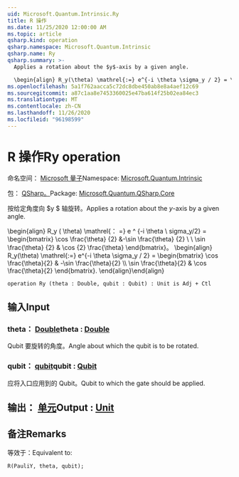 ```yaml
---
uid: Microsoft.Quantum.Intrinsic.Ry
title: R 操作
ms.date: 11/25/2020 12:00:00 AM
ms.topic: article
qsharp.kind: operation
qsharp.namespace: Microsoft.Quantum.Intrinsic
qsharp.name: Ry
qsharp.summary: >-
  Applies a rotation about the $y$-axis by a given angle.

  \begin{align} R_y(\theta) \mathrel{:=} e^{-i \theta \sigma_y / 2} = \begin{bmatrix} \cos \frac{\theta}{2} & -\sin \frac{\theta}{2}  \\\\ \sin \frac{\theta}{2} & \cos \frac{\theta}{2} \end{bmatrix}. \end{align}
ms.openlocfilehash: 5a1f762aacca5c72dc8dbe450ab8e8a4aef12c69
ms.sourcegitcommit: a87c1aa8e7453360025e47ba614f25b02ea84ec3
ms.translationtype: MT
ms.contentlocale: zh-CN
ms.lasthandoff: 11/26/2020
ms.locfileid: "96198599"
---
```

# <a name="ry-operation"></a><span data-ttu-id="fbd7d-102">R 操作</span><span class="sxs-lookup"><span data-stu-id="fbd7d-102">Ry operation</span></span>

<span data-ttu-id="fbd7d-103">命名空间： [Microsoft 量子](xref:Microsoft.Quantum.Intrinsic)</span><span class="sxs-lookup"><span data-stu-id="fbd7d-103">Namespace: [Microsoft.Quantum.Intrinsic](xref:Microsoft.Quantum.Intrinsic)</span></span>

<span data-ttu-id="fbd7d-104">包： [QSharp。](https://nuget.org/packages/Microsoft.Quantum.QSharp.Core)</span><span class="sxs-lookup"><span data-stu-id="fbd7d-104">Package: [Microsoft.Quantum.QSharp.Core](https://nuget.org/packages/Microsoft.Quantum.QSharp.Core)</span></span>


<span data-ttu-id="fbd7d-105">按给定角度向 $y $ 轴旋转。</span><span class="sxs-lookup"><span data-stu-id="fbd7d-105">Applies a rotation about the $y$-axis by a given angle.</span></span>

<span data-ttu-id="fbd7d-106">\begin{align} R_y ( \theta) \mathrel{： =} e ^ {-i \theta \ sigma_y/2} = \begin{bmatrix} \cos \frac{\theta} {2} &-\sin \frac{\theta} {2} \\ \\ \sin \frac{\theta} {2} & \cos {2} \frac{\theta} \end{bmatrix}。  </span><span class="sxs-lookup"><span data-stu-id="fbd7d-106">\begin{align} R_y(\theta) \mathrel{:=} e^{-i \theta \sigma_y / 2} = \begin{bmatrix} \cos \frac{\theta}{2} & -\sin \frac{\theta}{2}  \\\\ \sin \frac{\theta}{2} & \cos \frac{\theta}{2} \end{bmatrix}.</span></span>
<span data-ttu-id="fbd7d-107">\end{align}</span><span class="sxs-lookup"><span data-stu-id="fbd7d-107">\end{align}</span></span>

```qsharp
operation Ry (theta : Double, qubit : Qubit) : Unit is Adj + Ctl
```


## <a name="input"></a><span data-ttu-id="fbd7d-108">输入</span><span class="sxs-lookup"><span data-stu-id="fbd7d-108">Input</span></span>

### <a name="theta--double"></a><span data-ttu-id="fbd7d-109">theta： [Double](xref:microsoft.quantum.lang-ref.double)</span><span class="sxs-lookup"><span data-stu-id="fbd7d-109">theta : [Double](xref:microsoft.quantum.lang-ref.double)</span></span>

<span data-ttu-id="fbd7d-110">Qubit 要旋转的角度。</span><span class="sxs-lookup"><span data-stu-id="fbd7d-110">Angle about which the qubit is to be rotated.</span></span>


### <a name="qubit--qubit"></a><span data-ttu-id="fbd7d-111">qubit： [qubit](xref:microsoft.quantum.lang-ref.qubit)</span><span class="sxs-lookup"><span data-stu-id="fbd7d-111">qubit : [Qubit](xref:microsoft.quantum.lang-ref.qubit)</span></span>

<span data-ttu-id="fbd7d-112">应将入口应用到的 Qubit。</span><span class="sxs-lookup"><span data-stu-id="fbd7d-112">Qubit to which the gate should be applied.</span></span>



## <a name="output--unit"></a><span data-ttu-id="fbd7d-113">输出： [单元](xref:microsoft.quantum.lang-ref.unit)</span><span class="sxs-lookup"><span data-stu-id="fbd7d-113">Output : [Unit](xref:microsoft.quantum.lang-ref.unit)</span></span>



## <a name="remarks"></a><span data-ttu-id="fbd7d-114">备注</span><span class="sxs-lookup"><span data-stu-id="fbd7d-114">Remarks</span></span>

<span data-ttu-id="fbd7d-115">等效于：</span><span class="sxs-lookup"><span data-stu-id="fbd7d-115">Equivalent to:</span></span>

```qsharp
R(PauliY, theta, qubit);
```